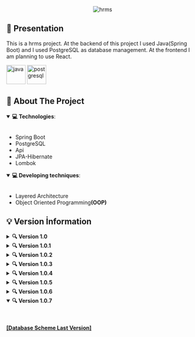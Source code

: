 <p align="center">
  <img src="https://user-images.githubusercontent.com/34316987/118998629-45106c00-b992-11eb-865d-ff0f8f27476a.png" alt="hrms">
</p>

## 📝 Presentation
<p> This is a hrms project. At the backend of this project I used Java(Spring Boot) and I used PostgreSQL as database management. At the frontend I am planning to use React.</p>
<p>
  <img src="https://raw.githubusercontent.com/jmnote/z-icons/master/svg/java.svg" width="50" height="50" alt="java">
  <img src="https://user-images.githubusercontent.com/34316987/119000276-a6850a80-b993-11eb-96ef-9632a6fd2deb.png" width="50" height="50" alt="postgresql">
</p>

## 🔧 About The Project

<details open>
 <summary><b>💻 Technologies</b>: </summary>
<br>
<ul>
  <li>Spring Boot</li>
  <li>PostgreSQL</li>
  <li>Api</li>
  <li>JPA-Hibernate</li>
  <li>Lombok</li>
</ul>
</details>

<details open>
 <summary><b>💻 Developing techniques</b>: </summary>
<br>
<ul>
  <li>Layered Architecture</li>
 <li>Object Oriented Programming<strong>(OOP)</strong></li>
</ul>
</details>

## 💡 Version İnformation

<details>
 <summary><b>🔍 Version 1.0</b></summary>
<br>
<p>✔ <a href="https://user-images.githubusercontent.com/34316987/118983864-8e0df380-b985-11eb-859f-91d2a1302c80.png"><b>Database Scheme</b></a></p>

<p>✔ You can get at database script from this field.<strong> SQL QUERY:</strong><a href="https://raw.githubusercontent.com/salihboraozturk/hrms/main/hrms/hrms.sql"> hrms.sql</a></p>

<p>✔ Installation steps are shown below this text</p>
<ol>
    <li>You can install the base springboot project from the "<a href="https://start.spring.io/">spring.io</a>" website. <a href="https://user-images.githubusercontent.com/34316987/118993083-e1843f80-b98d-11eb-9a7e-34ae74ef1756.png"><strong>Example</strong></a></li>
    <li>then import maven project from IDE</li>
    <li>Creating Layers <a href="https://user-images.githubusercontent.com/34316987/118995990-3de85e80-b990-11eb-8891-f62ddaacde9b.png"><strong>(Help)</strong></a></li>
    </ol>
</details>

<details>
 <summary><b>🔍 Version 1.0.1</b></summary>
<br>
<p>✔<b>Added candidate and employer entities in system.</b></p>
<p>✔<b>Added some operations in system.(register,listing etc.)</b></p>
<p>✔<b>Added some validation operation  in system.(person,mail etc.)</b></p>
<p>✔<b>Added base message structure</b></p>
</details> 

<details>
<summary><b>🔍 Version 1.0.2</b></summary>
<br>
✔<b>Added job position and city entities in system.</b><br><br>
✔<b>Added some listing operations in system.(get all job positions,get all active job positions etc.)</b>
 <br><br>
<p><a href="https://user-images.githubusercontent.com/34316987/120069930-26e0f500-c091-11eb-81bf-004f7e5d1de7.png"><b>[Database Scheme Last Version]</b></a>-<a href="https://raw.githubusercontent.com/salihboraozturk/hrms/master/hrms/hrmsdb.sql"><b>[Database Script Last Version]</b></a></p>
</details>

<details>
<summary><b>🔍 Version 1.0.3</b></summary>
<br>
✔<b>Added curriculum vitae's entities in system.</b><br><br>
✔<b>Added cv operations in system.(get cv,add skill etc.)</b>
<br><br>
</details>


<details>
<summary><b>🔍 Version 1.0.4</b></summary>
<br>
✔<b>Added cloudinary image management for cv photos</b><br><br>
<br><br>
<p><a href="https://user-images.githubusercontent.com/34316987/120865956-b279ea80-c597-11eb-8b4c-b651f40d7ee6.png"><b>[Database Scheme Last Version]</b></a>-<a href="https://raw.githubusercontent.com/salihboraozturk/hrms/master/hrms/database.sql"><b>[Database Script Last Version]</b></a></p>
</details>

<details>
<summary><b>🔍 Version 1.0.5</b></summary>
<br>
✔<b>Added job-types for job postings</b><br><br>
✔<b>Added working time for job postings</b><br><br>
✔<b>Added company logo for employers</b><br><br>
<br>
<p><a href="https://user-images.githubusercontent.com/34316987/121820275-a75f4280-cc9a-11eb-804b-f1d578639042.png"><b>[Database Scheme Last Version]</b></a>
</details>

<details>
<summary><b>🔍 Version 1.0.6</b></summary>
<br>
✔<b>Some bugs fixed</b><br><br>
<br>
<p><a href="https://user-images.githubusercontent.com/34316987/121820275-a75f4280-cc9a-11eb-804b-f1d578639042.png"><b>[Database Scheme Last Version]</b></a>
</details>

<details open>
<summary><b>🔍 Version 1.0.7</b></summary>
<br>
<br>
<p><a href="https://user-images.githubusercontent.com/34316987/121820275-a75f4280-cc9a-11eb-804b-f1d578639042.png"><b>[Database Scheme Last Version]</b></a>
</details>

